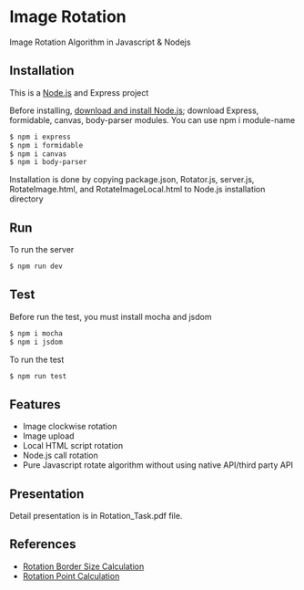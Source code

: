 # Image Rotation
Image Rotation Algorithm in Javascript &amp; Nodejs

## Installation

This is a [Node.js](https://nodejs.org/en/) and Express project

Before installing, [download and install Node.js](https://nodejs.org/en/download/); download Express, formidable, canvas, body-parser modules. 
You can use npm i module-name
```bash
$ npm i express
$ npm i formidable
$ npm i canvas
$ npm i body-parser
```
Installation is done by copying package.json, Rotator.js, server.js, RotateImage.html, and RotateImageLocal.html to Node.js installation directory

## Run

  To run the server

```bash
$ npm run dev
```

## Test

Before run the test, you must install mocha and jsdom
```bash
$ npm i mocha
$ npm i jsdom
```
To run the test
```bash
$ npm run test
```

## Features

  * Image clockwise rotation
  * Image upload
  * Local HTML script rotation
  * Node.js call rotation
  * Pure Javascript rotate algorithm without using native API/third party API

## Presentation

Detail presentation is in Rotation_Task.pdf file.
  
## References

  * [Rotation Border Size Calculation](https://iiif.io/api/annex/notes/rotation/)
  * [Rotation Point Calculation](https://medium.com/possible-cee/geometry-done-right-with-js-16706b33e88)
